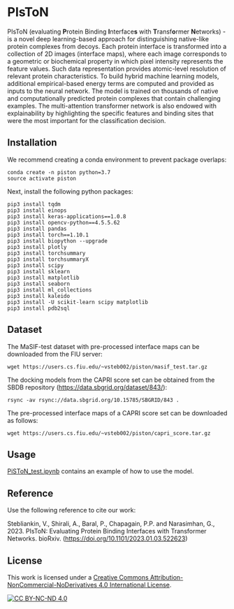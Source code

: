# PIsToN
PIsToN (evaluating <b>P</b>rotein Binding <b>I</b>nterface<b>s</b> with <b>T</b>ransf<b>o</b>rmer <b>N</b>etworks) - 
is a novel deep learning-based approach for distinguishing native-like protein complexes from decoys. 
Each protein interface is transformed into a collection of 2D images (interface maps), 
where each image corresponds to a geometric or biochemical property in which pixel intensity represents the feature values.
Such data representation provides atomic-level resolution of relevant protein characteristics. 
To build hybrid machine learning models, additional empirical-based energy terms are computed and provided as inputs to the neural network.
The model is trained on thousands of native and computationally predicted protein complexes that contain challenging examples.
The multi-attention transformer network is also endowed with explainability by highlighting the specific features and binding sites that were the most important for the classification decision.

## Installation
We recommend creating a conda environment to prevent package overlaps:

    conda create -n piston python=3.7
    source activate piston

Next, install the following python packages:

    pip3 install tqdm
    pip3 install einops
    pip3 install keras-applications==1.0.8
    pip3 install opencv-python==4.5.5.62
    pip3 install pandas
    pip3 install torch==1.10.1
    pip3 install biopython --upgrade
    pip3 install plotly
    pip3 install torchsummary
    pip3 install torchsummaryX
    pip3 install scipy
    pip3 install sklearn
    pip3 install matplotlib
    pip3 install seaborn
    pip3 install ml_collections
    pip3 install kaleido
    pip3 install -U scikit-learn scipy matplotlib
    pip3 install pdb2sql


## Dataset

The MaSIF-test dataset with pre-processed interface maps can be downloaded from the FIU server:

    wget https://users.cs.fiu.edu/~vsteb002/piston/masif_test.tar.gz

The docking models from the CAPRI score set can be obtained from the SBDB repository (https://data.sbgrid.org/dataset/843/):

    rsync -av rsync://data.sbgrid.org/10.15785/SBGRID/843 .

The pre-processed interface maps of a CAPRI score set can be downloaded as follows:

    wget https://users.cs.fiu.edu/~vsteb002/piston/capri_score.tar.gz

## Usage

[PiSToN_test.ipynb](PiSToN_test.ipynb) contains an example of how to use the model.

## Reference

Use the following reference to cite our work:

Stebliankin, V., Shirali, A., Baral, P., Chapagain, P.P. and Narasimhan, G., 2023. PIsToN: Evaluating Protein Binding Interfaces with Transformer Networks. bioRxiv.
(https://doi.org/10.1101/2023.01.03.522623)

## License
This work is licensed under a
[Creative Commons Attribution-NonCommercial-NoDerivatives 4.0 International License][cc-by-nc-nd].

[![CC BY-NC-ND 4.0][cc-by-nc-nd-image]][cc-by-nc-nd]

[cc-by-nc-nd]: https://creativecommons.org/licenses/by-nc-nd/4.0/
[cc-by-nc-nd-image]: https://licensebuttons.net/l/by-nc-nd/4.0/88x31.png




